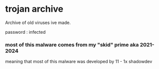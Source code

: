 # trojan archive
Archive of old viruses ive made.

password : infected

### most of this malware comes from my "skid" prime aka 2021-2024
meaning that most of this malware was developed by 11 - 1x shadowdev
